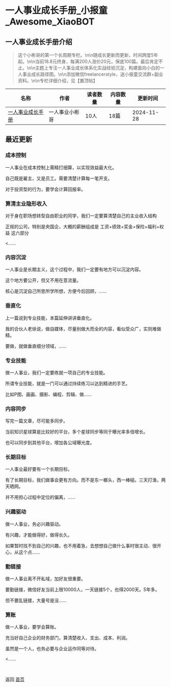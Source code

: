 # 一人事业成长手册_小报童_Awesome_XiaoBOT

## 一人事业成长手册介绍
> 这个小彬哥的第一个长周期专栏。\n\n随成长更新而更新，时间跨度5年起。\n\n当前18.8元终身，每满200人涨价20元，保底100篇。最后肯定不止。\n\n主题上专注一人事业成长体系化实战经验沉淀，构建面向小白的一人事业成长路径图。\n\n添加微信freelancerstyle，送小报童交流群+副业资料。\n\n专栏详细介绍，见【置顶帖】  
  


|名称|作者|读者数量|内容数量|更新时间|
|---|---|---|---|---|
|[一人事业成长手册](https://xiaobot.net/p/onebusiness?refer=0b133df9-27dc-423b-8101-639049001c13)|一人事业小彬哥|10人|18篇|2024-11-28|

## 最近更新
### 成本控制

一人事业在成本控制上需精打细算，以实现效益最大化。

自己既是雇主，又是员工。需要清楚计算每一笔开支。

对于投资型的行为，要学会计算回报率。

### 算清主业隐形收入

对于身在职场想转型自由职业的同学，我们一定要算清楚自己的主业收入结构

正规的公司，特别是央国企，大概的薪酬组成是 工资+绩效+奖金+保险+福利+权益 这六部分

<......

### 内容沉淀

一人事业是长期主义，这个过程中，我们一定要有地方可以沉淀内容。

这个地方要公开，但又不用在意流量。

核心是沉淀自己所思所学所想，方便今后回顾，......

### 垂直化

上一篇说到专业技能，本篇延伸讲讲垂直化。

我的合伙人老徐说，做自媒体，尽量别做大而全的内容，看似受众广，实则难做精。

要做，就做垂直细分领域，......

### 专业技能

做一人事业，我们一定要练就一项自己的专业技能。

所谓专业技能，就是一门可以通过持续练习以达到精进的手艺。

比如P图、画画、摄影、编程、剪辑、做......

### 内容同步

写完一篇文章，尽可能多同步。

当前知识星球算是比较好的平台，多个星球同步等同于曝光率多倍增长。

也可以同步到其他平台，增加各公域曝光度。

### 长期目标

一人事业最好要有一个长期目标。

有了长期目标，我们做事会更有方向。而不是东一榔头，西一棒槌。三天打渔，两天晒网。

并不用担心过程中定位的偏离，......

### 兴趣驱动

做一人事业，务必兴趣驱动。

有兴趣，才能做得好，做得长久。

如果暂时找不到自己的兴趣，也不用着急，去想想自己做什么事时很主动、很开心，从这个点......

### 勤链接

做一人事业离不开私域，加好友很重要。

要勤链接，微信好友当前上限10000人，一天链接5个，也得2000天。5年多。

但不要乱链接，大量号是没......

### 算账

做一人事业，要学会算账。

充当好自己企业的财务部门，算清楚收入、支出、成本、利润。

虽然是一个人，也务必要与企业运作同等对待。

<......


<a href="https://github.com/Reno9527/awesome-xiaobot" style="color: white; text-decoration: none;">awesome-xiaobot</a>

返回 [首页](../README.md)
